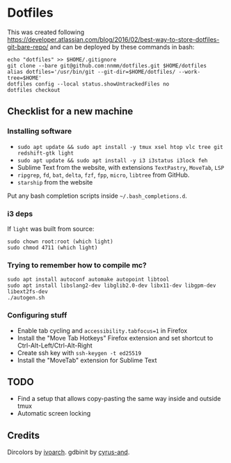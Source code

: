 # Dotfiles


This was created following https://developer.atlassian.com/blog/2016/02/best-way-to-store-dotfiles-git-bare-repo/ and can be deployed by these commands in bash:

```
echo "dotfiles" >> $HOME/.gitignore
git clone --bare git@github.com:nnmm/dotfiles.git $HOME/dotfiles
alias dotfiles='/usr/bin/git --git-dir=$HOME/dotfiles/ --work-tree=$HOME'
dotfiles config --local status.showUntrackedFiles no
dotfiles checkout
```


## Checklist for a new machine

### Installing software

* `sudo apt update && sudo apt install -y tmux xsel htop vlc tree git redshift-gtk light`
* `sudo apt update && sudo apt install -y i3 i3status i3lock feh`
* Sublime Text from the website, with extensions `TextPastry`, `MoveTab`, `LSP`
* `ripgrep`, `fd`, `bat`, `delta`, `fzf`, `fpp`, `micro`, `libtree` from GitHub.
* `starship` from the website

Put any bash completion scripts inside `~/.bash_completions.d`.

### i3 deps
If `light` was built from source:

```
sudo chown root:root (which light)
sudo chmod 4711 (which light)
```

### Trying to remember how to compile mc?
```
sudo apt install autoconf automake autopoint libtool
sudo apt install libslang2-dev libglib2.0-dev libx11-dev libgpm-dev libext2fs-dev
./autogen.sh

```

### Configuring stuff
* Enable tab cycling and `accessibility.tabfocus=1` in Firefox
* Install the "Move Tab Hotkeys" Firefox extension and set shortcut to Ctrl-Alt-Left/Ctrl-Alt-Right
* Create ssh key with `ssh-keygen -t ed25519`
* Install the "MoveTab" extension for Sublime Text


## TODO
* Find a setup that allows copy-pasting the same way inside and outside tmux
* Automatic screen locking


## Credits
Dircolors by [ivoarch](https://github.com/ivoarch/dircolors-zenburn).
gdbinit by [cyrus-and](https://github.com/cyrus-and/gdb-dashboard).
